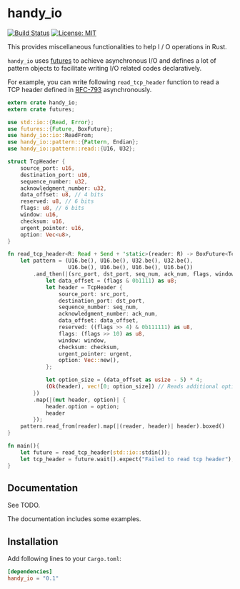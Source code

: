 handy_io
========

[![Build Status](https://travis-ci.org/sile/handy_io.svg?branch=master)](https://travis-ci.org/sile/handy_io)
[![License: MIT](https://img.shields.io/badge/license-MIT-blue.svg)](LICENSE)

This provides miscellaneous functionalities to help I / O operations in Rust.

`handy_io` uses [futures](https://github.com/alexcrichton/futures-rs) to achieve asynchronous I/O
and defines a lot of pattern objects to facilitate writing I/O related codes declaratively.

For example, you can write following `read_tcp_header` function to read a TCP header
defined in [RFC-793](https://www.ietf.org/rfc/rfc793.txt) asynchronously.

```rust
extern crate handy_io;
extern crate futures;

use std::io::{Read, Error};
use futures::{Future, BoxFuture};
use handy_io::io::ReadFrom;
use handy_io::pattern::{Pattern, Endian};
use handy_io::pattern::read::{U16, U32};

struct TcpHeader {
    source_port: u16,
    destination_port: u16,
    sequence_number: u32,
    acknowledgment_number: u32,
    data_offset: u8, // 4 bits
    reserved: u8, // 6 bits
    flags: u8, // 6 bits
    window: u16,
    checksum: u16,
    urgent_pointer: u16,
    option: Vec<u8>,
}

fn read_tcp_header<R: Read + Send + 'static>(reader: R) -> BoxFuture<TcpHeader, Error> {
    let pattern = (U16.be(), U16.be(), U32.be(), U32.be(),
                   U16.be(), U16.be(), U16.be(), U16.be())
        .and_then(|(src_port, dst_port, seq_num, ack_num, flags, window, checksum, urgent)| {
            let data_offset = (flags & 0b1111) as u8;
            let header = TcpHeader {
                source_port: src_port,
                destination_port: dst_port,
                sequence_number: seq_num,
                acknowledgment_number: ack_num,
                data_offset: data_offset,
                reserved: ((flags >> 4) & 0b111111) as u8,
                flags: (flags >> 10) as u8,
                window: window,
                checksum: checksum,
                urgent_pointer: urgent,
                option: Vec::new(),
            };

            let option_size = (data_offset as usize - 5) * 4;
            (Ok(header), vec![0; option_size]) // Reads additional option bytes
        })
        .map(|(mut header, option)| {
            header.option = option;
            header
        });
    pattern.read_from(reader).map(|(reader, header)| header).boxed()
}

fn main(){
    let future = read_tcp_header(std::io::stdin());
    let tcp_header = future.wait().expect("Failed to read tcp header");
}
```


Documentation
-------------

See TODO.

The documentation includes some examples.


Installation
------------

Add following lines to your `Cargo.toml`:

```toml
[dependencies]
handy_io = "0.1"
```
